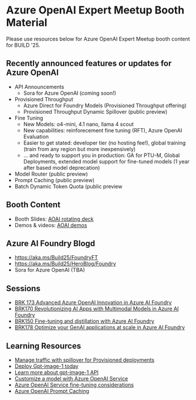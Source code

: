 # **Azure OpenAI Expert Meetup Booth Material**
Please use resources below for Azure OpenAI Expert Meetup booth content for BUILD '25.

## **Recently announced features or updates for Azure OpenAI**
* API Announcements
    * Sora for Azure OpenAI (coming soon!)
*   Provisioned Throughput
    * Azure Direct for Foundry Models (Provisioned Throughput offering)
    * Provisioned Throughput Dynamic Spillover (public preview)
* Fine Tuning
    * New Models: o4-mini, 4.1 nano, llama 4 scout
    * New capabilities: reinforecement fine tuning (RFT), Azure OpenAI Evaluation
    * Easier to get stated: developer tier (no hosting fee!), global training (train from any region but more inexpensively)
    * ... and ready to support you in production: GA for PTU-M, Global Deployments, extended model support for fine-tuned models (1 year after based model deprecation)
* Model Router (public preview)
* Prompt Caching (public preview)
* Batch Dynamic Token Quota (public preview

## Booth Content

* Booth Slides: [AOAI rotating deck](https://microsoft.sharepoint.com/:p:/t/AIPSC/ETGlbzv-asxBtP45b6Y1dNgBfLj75sDjJH66bFkYw3G7hg?e=9s6oce)
* Demos & videos: [AOAI demos](https://microsoft.sharepoint.com/:p:/t/AIPSC/EfAWr0ttyGJHuaA0jFphjUwBBUwq4SkcLfWyenmmar2U0w?e=0eKWkY)

## Azure AI Foundry Blogd

* https://aka.ms/Build25/FoundryFT
* https://aka.ms/Build25/HeroBlog/Foundry
* Sora for Azure OpenAI (TBA)

## Sessions

* [BRK 173 Advanced Azure OpenAI Innovation in Azure AI Foundry](https://build.microsoft.com/en-US/sessions/BRK173?source=sessions)
* [BRK170 Revolutionizing AI Apps with Multimodal Models in Azure AI Foundry](https://build.microsoft.com/en-US/sessions/BRK170?source=sessions)
* [BRK150 Fine-tuning and distillation with Azure AI Foundry](https://build.microsoft.com/en-US/sessions/BRK150?source=sessions)
* [BRK178 Optimize your GenAI applications at scale in Azure AI Foundry](https://build.microsoft.com/en-US/sessions/BRK178?source=sessions)

## Learning Resources

* [Manage traffic with spillover for Provisioned deployments](https://learn.microsoft.com/en-us/azure/ai-services/openai/how-to/spillover-traffic-management)
* [Deploy Gpt-image-1 today](https://ai.azure.com/explore/models?tid=72f988bf-86f1-41af-91ab-2d7cd011db47)
* [Learn more about gpt-image-1 API](https://learn.microsoft.com/en-us/azure/ai-services/openai/how-to/dall-e?tabs=gpt-image-1)
* [Customize a model with Azure OpenAI Service](https://learn.microsoft.com/en-us/azure/ai-services/openai/how-to/fine-tuning?context=%2Fazure%2Fai-foundry%2Fcontext%2Fcontext&tabs=azure-openai&pivots=programming-language-studio)
* [Azure OpenAI Service fine-tuning considerations](https://learn.microsoft.com/en-us/azure/ai-services/openai/concepts/fine-tuning-considerations?context=%2Fazure%2Fai-foundry%2Fcontext%2Fcontext)
* [Azure OpenAI Prompt Caching](https://learn.microsoft.com/en-us/azure/ai-services/openai/how-to/prompt-caching)
